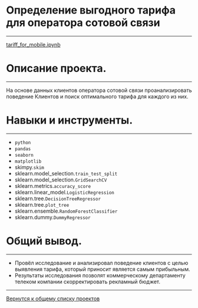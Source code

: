 # Определение выгодного тарифа для оператора сотовой связи
---
[tariff_for_mobile.ipynb](tariff_for_mobile.ipynb "notebook.ipynb")


# Описание проекта.
---
На основе данных клиентов оператора сотовой связи проанализировать поведение Клиентов и поиск оптимального тарифа для каждого из них.


# Навыки и инструменты.
---
* `python`
* `pandas`  
* `seaborn`  
* `matplotlib`  
* skimpy.`skim`
* sklearn.model_selection.`train_test_split`
* sklearn.model_selection.`GridSearchCV`
* sklearn.metrics.`accuracy_score`
* sklearn.linear_model.`LogisticRegression`
* sklearn.tree.`DecisionTreeRegressor`
* sklearn.tree.`plot_tree`
* sklearn.ensemble.`RandomForestClassifier`
* sklearn.dummy.`DummyRegressor`


# Общий вывод.
---
* Провёл исследование и анализировал поведение клиентов с целью выявления тарифа, который приносит является самым прибыльным.
* Результаты исследования позволят коммерческому департаменту телеком компании скорректировать рекламный бюджет.

---
[Вернутся к общему списку проектов](../README.md)